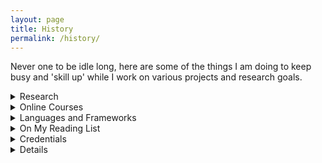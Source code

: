 ```yaml
---
layout: page
title: History
permalink: /history/
---
```

<!-- For styles with static names... -->
<link href="{{ "/assets/css/style.css" | relative_url }}" rel="stylesheet">

<!-- 'Current' List -->
  <p> Never one to be idle long, here are some of the things I am doing to keep busy and 'skill up' while I work on various projects and research goals.
<details>
  <summary>
    Research
  </summary>
    <div>
        <ul>
          <li>Work in Progress</li>
        </ul>
    </div>
  </details>

  <details>
    <summary>
      Online Courses
    </summary>
    <div>

      <ul>
        <li>
          [IP] <a href='https://www.coursera.org/specializations/data-structures-algorithms'>UCSD -
            Data Structures and Algorithms Specialization @Coursera</a>
        </li>

        <li>
          [IP] <a href='https://www.edx.org/course/cs50s-introduction-to-computer-science'>Harvard -
            CS50 - Introduction to Computer Science @edX</a>
        </li>
        <li>[IP] <a href='https://www.datacamp.com/tracks/data-scientist-with-python'>Python for Data
            Science Track @DataCamp</a>
        </li>
        <li>[CP] Machine Learning, Andrew Ng, @Coursera (Certificate)
        </li>
        <li>
          [OH] <a href='https://berkeley-stat159-f17.github.io/stat159-f17/'>Reproducible
            Computational Science: Berkeley, Fernando Perez</a>
        </li>
        <li>
          [OH] <a href='https://www.edx.org/course/introduction-to-devops-transforming-and-improving-operations'>Introduction
            to DevOps, Transforming and Improving Operations</a>
        </li>
        <li>
          <h5> OH = 'on hold'; IP = 'in progress'; CP = 'complete'</h5>
        </li>
      </ul>
    </div>
  </details>
<!-- End Activities -->
<details>
<summary>
  Languages and Frameworks
</summary>
<div>
  <ul>
    <li>Python: Learning since December 2018 - 4/10</li>
    <ul>
      <li>pandas, matplotlib.pyplot, sk-learn, statsmodels, numpy, visulaization</li>

    </ul>
    <li>@CS50 - C, C++, Java, JavaScript, HTML, CSS - 1/10</li>

    <li>Octave/MATLAB: Machine Learning @Coursera - 5/10</li>

  </ul>
</div>
</details>

<details>
<summary>
On My Reading List
</summary>
<div>
<!-- start 'Active Reading List' -->
<ul>

  <ul style='list-style: none; '>
    <li>W.F. Filho, Computer Science Distilled, 2017.</li>
    <li>J.V. Guttag, J.V. Guttag, Introduction to Computation and Programming Using Python, 2013.</li>
    <li>G. James, D. Witten, D. Witten, T. Hastie, R. Tibshirani, An Introduction to Statistical Learning,
      2015.</li>
    <li>Z.A. Shaw, LEARN PYTHON 3 THE HARD WAY, 2017.</li>
    <li>D.D. Wackerly, W. Mendenhall III, R.L. Shaeffer, Mathematical Statistics with Applications, 2017.
    </li>
    <li>Numerical Analysis, (2010) 1–895.</li>
    <li>D.A. Freedman, Statistical Models, 2009.</li>
    <li>A.B. Downey, Think Bayes, 2013.</li>
    <li>A.B. Downey, Think Python, 2E, (2015) 1–291.</li>
    <li>A.B. Downey, Think Stats, 2014.</li>
    <li>T. Hastie, R. Tibshirani, J. Friedman, The Elements of Statistical Learning, 2013. </li>
    <li>Information Theory, Inference, and Learning Algorithms, (2003) 1–640.</li>

  </ul>
</ul>
<!-- end 'Active Reading List' -->
</div>
</details>
<!-- end 'Current' List -->


<!-- 'Credentials' List -->

<details>

<summary>
  Credentials
</summary>
<div  class='contentBlock'>

      <h4>
        BA Specialization Pure and Applied Mathematics, Concordia University, 2018
      </h4>

      <table border="0" class="dataframe">
        <thead>
          <tr style="text-align: center;">
            <th>Course Number</th>
            <th>Description</th>
          </tr>
        </thead>
        <tbody>
          <tr>
            <td>FRAN 305</td>
            <td>COMMUNICATION ORALE</td>
          </tr>
          <tr>
            <td>GEOL 210</td>
            <td>INTRODUCTION TO THE EARTH</td>
          </tr>
          <tr>
            <td>MAST 217</td>
            <td>INTRO/MATHEMATICAL THINKING</td>
          </tr>
          <tr>
            <td>MAST 219</td>
            <td>MULTIVARIABLE CALCULUS II</td>
          </tr>
          <tr>
            <td>MECH 211</td>
            <td>MECHANICAL ENGR. DRAWING</td>
          </tr>
          <tr>
            <td>GEOL 208</td>
            <td>THE EARTH, MOON AND PLANETS</td>
          </tr>
          <tr>
            <td>MATH 252</td>
            <td>LINEAR ALGEBRA II</td>
          </tr>
          <tr>
            <td>MATH 365</td>
            <td>ANALYSIS II</td>
          </tr>
          <tr>
            <td>STAT 249</td>
            <td>PROBABILITY I</td>
          </tr>
          <tr>
            <td>MATH 366</td>
            <td>COMPLEX ANALYSIS I</td>
          </tr>
          <tr>
            <td>MATH 369</td>
            <td>ABSTRACT ALGEBRA I</td>
          </tr>
          <tr>
            <td>MATH 392</td>
            <td>ELEMENTARY NUMBER THEORY</td>
          </tr>
          <tr>
            <td>MATH 475</td>
            <td>TOPIC: DISCRETE DYNAMICAL SYSTEMS</td>
          </tr>
          <tr>
            <td>MATH 252</td>
            <td>LINEAR ALGEBRA II</td>
          </tr>
          <tr>
            <td>MATH 467</td>
            <td>MEASURE THEORY</td>
          </tr>
          <tr>
            <td>MATH 470</td>
            <td>ABSTRACT ALGEBRA II</td>
          </tr>
          <tr>
            <td>MATH 494</td>
            <td>TOPIC: SET THEORY</td>
          </tr>
          <tr>
            <td>MATH 354</td>
            <td>NUMERICAL ANALYSIS</td>
          </tr>
          <tr>
            <td>MATH 370</td>
            <td>ORDINARY DIFFERENTIAL EQUAT.</td>
          </tr>
          <tr>
            <td>MATH 464</td>
            <td>REAL ANALYSIS</td>
          </tr>
          <tr>
            <td>MATH 494</td>
            <td>TOPIC: ALGEBRAIC NUMBER THEORY</td>
          </tr>
          <tr>
            <td>MATH 457</td>
            <td>FIELDS AND GALOIS THEORY</td>
          </tr>
          <tr>
            <td>MATH 494</td>
            <td>TOPIC: RANDOM MATRICES</td>
          </tr>
        </tbody>
      </table>
        <p>NB: This table was constructed using the script located <a href='
https://github.com/babyalgebraist/babyalgebraist.github.io/blob/master/assets/scripts/course_hist_nb.py'>here</a>.

          <h3>
            BA History and Philosophy of Science, McGill University, 2001
          </h3>


  <!-- end 'Credentials' List -->
</div>
</details>


<details>
<div>
<summary>
Accomplishments
</summary>
<!-- start 'Accomplishmets' List -->
  <h2>

  </h2>
  <ul>
    <li>
      <h3>
        Trans-Atlantic Crossing, 2014
      </h3>
    </li>
    <ul>
      <li>GPS Track Link to Come
      </li>
    </ul>
  </ul>
</details>

<!-- end 'Accomplishmets' List -->

</div>
